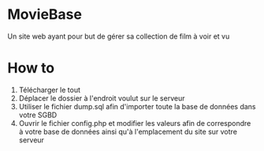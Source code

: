 # MovieBase
Un site web ayant pour but de gérer sa collection de film à voir et vu

# How to
1. Télécharger le tout
2. Déplacer le dossier à l'endroit voulut sur le serveur
3. Utiliser le fichier dump.sql afin d'importer toute la base de données dans votre SGBD
4. Ouvrir le fichier config.php et modifier les valeurs afin de correspondre à votre base de données ainsi qu'à l'emplacement du site sur votre serveur
